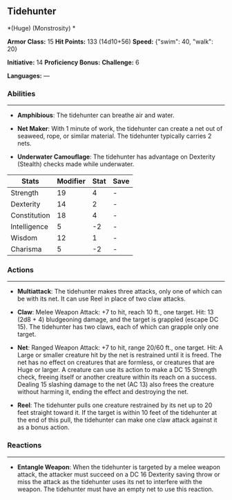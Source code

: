 ## Tidehunter
*(Huge) (Monstrosity) *

**Armor Class:** 15
**Hit Points:** 133 (14d10+56)
**Speed:** {"swim": 40, "walk": 20}

**Initiative:** 14
**Proficiency Bonus:**
**Challenge:** 6

**Languages:** —

### Abilities
 --- 
- **Amphibious**: The tidehunter can breathe air and water.

- **Net Maker**: With 1 minute of work, the tidehunter can create a net out of seaweed, rope, or similar material. The tidehunter typically carries 2 nets.

- **Underwater Camouflage**: The tidehunter has advantage on Dexterity (Stealth) checks made while underwater.



| Stats | Modifier | Stat | Save
| ---- | ---- | ---- | ---- |
| Strength | 19 | 4 | - |
| Dexterity | 14 | 2 | - |
| Constitution | 18 | 4 | - |
| Intelligence | 5 | -2 | - |
| Wisdom | 12 | 1 | - |
| Charisma | 5 | -2 | - |

### Actions
 --- 
- **Multiattack**: The tidehunter makes three attacks, only one of which can be with its net. It can use Reel in place of two claw attacks.

- **Claw**: Melee Weapon Attack: +7 to hit, reach 10 ft., one target. Hit: 13 (2d8 + 4) bludgeoning damage, and the target is grappled (escape DC 15). The tidehunter has two claws, each of which can grapple only one target.

- **Net**: Ranged Weapon Attack: +7 to hit, range 20/60 ft., one target. Hit: A Large or smaller creature hit by the net is restrained until it is freed. The net has no effect on creatures that are formless, or creatures that are Huge or larger. A creature can use its action to make a DC 15 Strength check, freeing itself or another creature within its reach on a success. Dealing 15 slashing damage to the net (AC 13) also frees the creature without harming it, ending the effect and destroying the net.

- **Reel**: The tidehunter pulls one creature restrained by its net up to 20 feet straight toward it. If the target is within 10 feet of the tidehunter at the end of this pull, the tidehunter can make one claw attack against it as a bonus action.

### Reactions
 --- 
- **Entangle Weapon**: When the tidehunter is targeted by a melee weapon attack, the attacker must succeed on a DC 16 Dexterity saving throw or miss the attack as the tidehunter uses its net to interfere with the weapon. The tidehunter must have an empty net to use this reaction.

